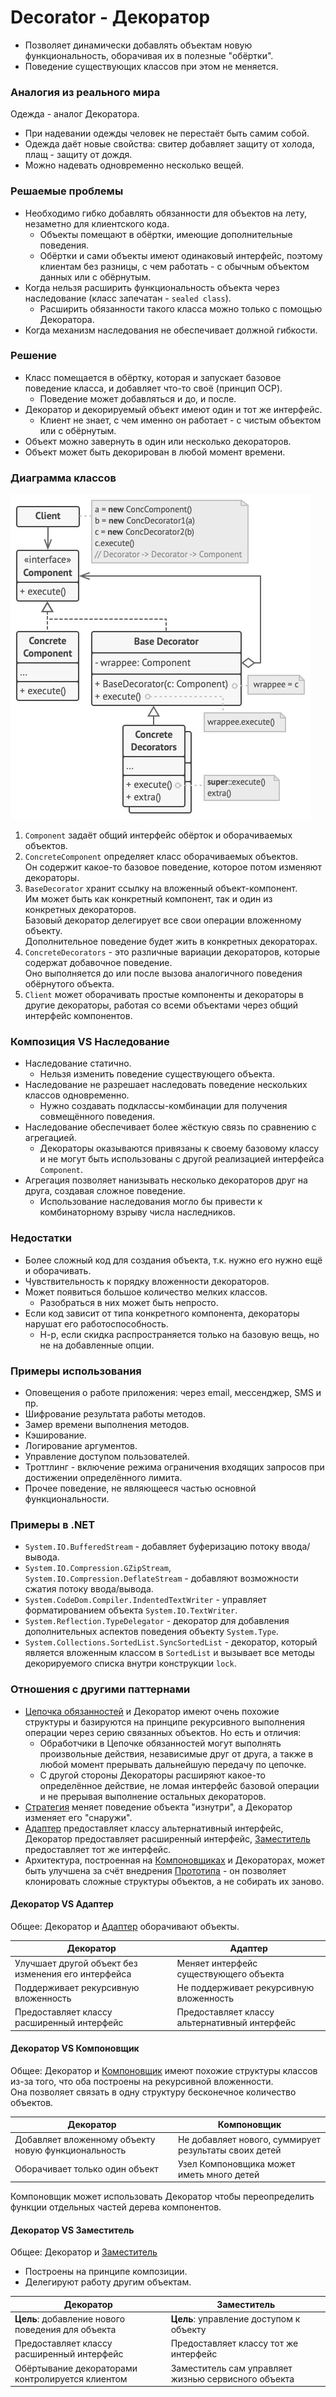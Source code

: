 ﻿# Decorator - Декоратор
* Позволяет динамически добавлять объектам новую функциональность, оборачивая их в полезные "обёртки".
* Поведение существующих классов при этом не меняется.

### Аналогия из реального мира
Одежда - аналог Декоратора.  
* При надевании одежды человек не перестаёт быть самим собой.
* Одежда даёт новые свойства: свитер добавляет защиту от холода, плащ - защиту от дождя.
* Можно надевать одновременно несколько вещей.

### Решаемые проблемы
* Необходимо гибко добавлять обязанности для объектов на лету, незаметно для клиентского кода.
  * Объекты помещают в обёртки, имеющие дополнительные поведения.
  * Обёртки и сами объекты имеют одинаковый интерфейс, поэтому клиентам без разницы, с чем работать - с обычным объектом данных или с обёрнутым.
* Когда нельзя расширить функциональность объекта через наследование (класс запечатан - `sealed class`).
  * Расширить обязанности такого класса можно только с помощью Декоратора.
* Когда механизм наследования не обеспечивает должной гибкости.

### Решение
* Класс помещается в обёртку, которая и запускает базовое поведение класса, и добавляет что-то своё (принцип OCP).
  * Поведение может добавляться и до, и после.
* Декоратор и декорируемый объект имеют один и тот же интерфейс.
  * Клиент не знает, с чем именно он работает - с чистым объектом или с обёрнутым.
* Объект можно завернуть в один или несколько декораторов.
* Объект может быть декорирован в любой момент времени.

### Диаграмма классов
![Class diagram](Decorator.jpg)
1. `Component` задаёт общий интерфейс обёрток и оборачиваемых объектов.
2. `ConcreteComponent` определяет класс оборачиваемых объектов.  
Он содержит какое-то базовое поведение, которое потом изменяют декораторы.
3. `BaseDecorator` хранит ссылку на вложенный объект-компонент.  
Им может быть как конкретный компонент, так и один из конкретных декораторов.  
Базовый декоратор делегирует все свои операции вложенному объекту.  
Дополнительное поведение будет жить в конкретных декораторах.
4. `ConcreteDecorators` - это различные вариации декораторов, которые содержат добавочное поведение.  
Оно выполняется до или после вызова аналогичного поведения обёрнутого объекта.
5. `Client` может оборачивать простые компоненты и декораторы в другие декораторы, работая со всеми объектами через общий интерфейс компонентов.

### Композиция VS Наследование
* Наследование статично.
  * Нельзя изменить поведение существующего объекта.
* Наследование не разрешает наследовать поведение нескольких классов одновременно.
  * Нужно создавать подклассы-комбинации для получения совмещённого поведения.
* Наследование обеспечивает более жёсткую связь по сравнению с агрегацией.
  * Декораторы оказываются привязаны к своему базовому классу и не могут быть использованы с другой реализацией интерфейса `Component`.
* Агрегация позволяет нанизывать несколько декораторов друг на друга, создавая сложное поведение.
  * Использование наследования могло бы привести к комбинаторному взрыву числа наследников. 

### Недостатки
* Более сложный код для создания объекта, т.к. нужно его нужно ещё и оборачивать.
* Чувствительность к порядку вложенности декораторов.
* Может появиться большое количество мелких классов.
  * Разобраться в них может быть непросто.
* Если код зависит от типа конкретного компонента, декораторы нарушат его работоспособность.
  * Н-р, если скидка распространяется только на базовую вещь, но не на добавленные опции.

### Примеры использования
* Оповещения о работе приложения: через email, мессенджер, SMS и пр.
* Шифрование результата работы методов.
* Замер времени выполнения методов.
* Кэширование.
* Логирование аргументов.
* Управление доступом пользователей.
* Троттлинг - включение режима ограничения входящих запросов при достижении определённого лимита.
* Прочее поведение, не являющееся частью основной функциональности.

### Примеры в .NET
* `System.IO.BufferedStream` - добавляет буферизацию потоку ввода/вывода.
* `System.IO.Compression.GZipStream`, `System.IO.Compression.DeflateStream` - добавляют возможности сжатия потоку ввода/вывода.
* `System.CodeDom.Compiler.IndentedTextWriter` - управляет форматированием объекта `System.IO.TextWriter`.
* `System.Reflection.TypeDelegator` - декоратор для добавления дополнительных аспектов поведения объекту `System.Type`.
* `System.Collections.SortedList.SyncSortedList` - декоратор, который является вложенным классом в `SortedList` и вызывает все методы декорируемого списка внутри конструкции `lock`.

### Отношения с другими паттернами
* [Цепочка обязанностей](../ChainOfResponsibility/ChainOfResponsibility.md) и Декоратор имеют очень похожие структуры и базируются на принципе рекурсивного выполнения операции через серию связанных объектов. Но есть и отличия:
  * Обработчики в Цепочке обязанностей могут выполнять произвольные действия, независимые друг от друга, а также в любой момент прерывать дальнейшую передачу по цепочке.
  * С другой стороны Декораторы расширяют какое-то определённое действие, не ломая интерфейс базовой операции и не прерывая выполнение остальных декораторов.
* [Стратегия](../Strategy/Strategy.md) меняет поведение объекта "изнутри", а Декоратор изменяет его "снаружи".
* [Адаптер](../Adapter/Adapter.md) предоставляет классу альтернативный интерфейс, Декоратор предоставляет расширенный интерфейс, [Заместитель](../Proxy/Proxy.md) предоставляет тот же интерфейс.
* Архитектура, построенная на [Компоновщиках](../Composite/Composite.md) и Декораторах, может быть улучшена за счёт внедрения [Прототипа](../Prototype/Prototype.md) - он позволяет клонировать сложные структуры объектов, а не собирать их заново.

#### Декоратор VS Адаптер
Общее: Декоратор и [Адаптер](../Adapter/Adapter.md) оборачивают объекты.

| Декоратор                                           | Адаптер                                       |
|-----------------------------------------------------|-----------------------------------------------|
| Улучшает другой объект без изменения его интерфейса | Меняет интерфейс существующего объекта        |
| Поддерживает рекурсивную вложенность                | Не поддерживает рекурсивную вложенность       |
| Предоставляет классу расширенный интерфейс          | Предоставляет классу альтернативный интерфейс |

#### Декоратор VS Компоновщик
Общее: Декоратор и [Компоновщик](../Composite/Composite.md) имеют похожие структуры классов из-за того, что оба построены на рекурсивной вложенности.  
Она позволяет связать в одну структуру бесконечное количество объектов.

| Декоратор                                           | Компоновщик                                           |
|-----------------------------------------------------|-------------------------------------------------------|
| Добавляет вложенному объекту новую функциональность | Не добавляет нового, суммирует результаты своих детей |
| Оборачивает только один объект                      | Узел Компоновщика может иметь много детей             |

Компоновщик может использовать Декоратор чтобы переопределить функции отдельных частей дерева компонентов.

#### Декоратор VS Заместитель
Общее: Декоратор и [Заместитель](../Proxy/Proxy.md)
* Построены на принципе композиции.
* Делегируют работу другим объектам.

| Декоратор                                          | Заместитель                                         |
|----------------------------------------------------|-----------------------------------------------------|
| **Цель**: добавление нового поведения для объекта  | **Цель**: управление доступом к объекту             |
| Предоставляет классу расширенный интерфейс         | Предоставляет классу тот же интерфейс               |
| Обёртывание декораторами контролируется клиентом   | Заместитель сам управляет жизнью сервисного объекта |
